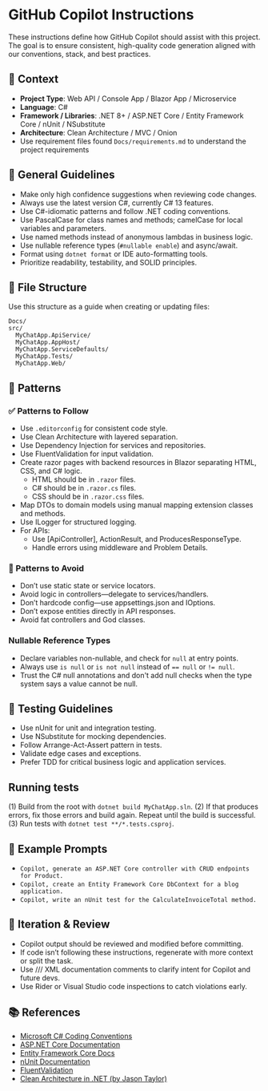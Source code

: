 # GitHub Copilot Instructions

These instructions define how GitHub Copilot should assist with this project. The goal is to ensure consistent, high-quality code generation aligned with our conventions, stack, and best practices.

## 🧠 Context

- **Project Type**: Web API / Console App / Blazor App / Microservice
- **Language**: C#
- **Framework / Libraries**: .NET 8+ / ASP.NET Core / Entity Framework Core / nUnit / NSubstitute
- **Architecture**: Clean Architecture / MVC / Onion
- Use requirement files found `Docs/requirements.md` to understand the project requirements

## 🔧 General Guidelines

- Make only high confidence suggestions when reviewing code changes.
- Always use the latest version C#, currently C# 13 features.
- Use C#-idiomatic patterns and follow .NET coding conventions.
- Use PascalCase for class names and methods; camelCase for local variables and parameters.
- Use named methods instead of anonymous lambdas in business logic.
- Use nullable reference types (`#nullable enable`) and async/await.
- Format using `dotnet format` or IDE auto-formatting tools.
- Prioritize readability, testability, and SOLID principles.

## 📁 File Structure

Use this structure as a guide when creating or updating files:

```text
Docs/
src/
  MyChatApp.ApiService/
  MyChatApp.AppHost/
  MyChatApp.ServiceDefaults/
  MyChatApp.Tests/
  MyChatApp.Web/
```

## 🧶 Patterns

### ✅ Patterns to Follow
- Use `.editorconfig` for consistent code style.
- Use Clean Architecture with layered separation.
- Use Dependency Injection for services and repositories.
- Use FluentValidation for input validation.
- Create razor pages with backend resources in Blazor separating HTML, CSS, and C# logic.
  - HTML should be in `.razor` files.
  - C# should be in `.razor.cs` files.
  - CSS should be in `.razor.css` files.
- Map DTOs to domain models using manual mapping extension classes and methods.
- Use ILogger<T> for structured logging.
- For APIs:
  - Use [ApiController], ActionResult<T>, and ProducesResponseType.
  - Handle errors using middleware and Problem Details.

### 🚫 Patterns to Avoid
- Don’t use static state or service locators.
- Avoid logic in controllers—delegate to services/handlers.
- Don’t hardcode config—use appsettings.json and IOptions.
- Don’t expose entities directly in API responses.
- Avoid fat controllers and God classes.

### Nullable Reference Types

- Declare variables non-nullable, and check for `null` at entry points.
- Always use `is null` or `is not null` instead of `== null` or `!= null`.
- Trust the C# null annotations and don't add null checks when the type system says a value cannot be null.

## 🧪 Testing Guidelines
- Use nUnit for unit and integration testing.
- Use NSubstitute for mocking dependencies.
- Follow Arrange-Act-Assert pattern in tests.
- Validate edge cases and exceptions.
- Prefer TDD for critical business logic and application services.

## Running tests

(1) Build from the root with `dotnet build MyChatApp.sln`.
(2) If that produces errors, fix those errors and build again. Repeat until the build is successful.
(3) Run tests with `dotnet test **/*.tests.csproj`.

## 🧩 Example Prompts
- `Copilot, generate an ASP.NET Core controller with CRUD endpoints for Product.`
- `Copilot, create an Entity Framework Core DbContext for a blog application.`
- `Copilot, write an nUnit test for the CalculateInvoiceTotal method.`

## 🔁 Iteration & Review
- Copilot output should be reviewed and modified before committing.
- If code isn’t following these instructions, regenerate with more context or split the task.
- Use /// XML documentation comments to clarify intent for Copilot and future devs.
- Use Rider or Visual Studio code inspections to catch violations early.

## 📚 References
- [Microsoft C# Coding Conventions](https://learn.microsoft.com/en-us/dotnet/csharp/fundamentals/coding-style/coding-conventions)
- [ASP.NET Core Documentation](https://learn.microsoft.com/en-us/aspnet/core/?view=aspnetcore-8.0)
- [Entity Framework Core Docs](https://learn.microsoft.com/en-us/ef/core/)
- [nUnit Documentation](https://nunit.org/)
- [FluentValidation](https://docs.fluentvalidation.net/)
- [Clean Architecture in .NET (by Jason Taylor)](https://github.com/jasontaylordev/CleanArchitecture)